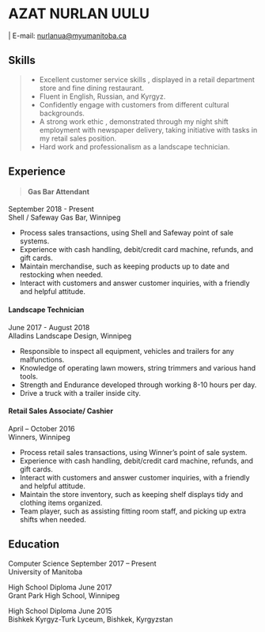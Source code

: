 # AZAT NURLAN UULU
| E-mail: nurlanua@myumanitoba.ca

## Skills
>* Excellent customer service skills , displayed in a retail department store and fine dining restaurant.
>* Fluent in English, Russian, and Kyrgyz.
>* Confidently engage with customers from different cultural backgrounds.
>* A strong work ethic , demonstrated through my night shift employment with newspaper delivery, taking initiative with tasks in my retail sales position. 
>* Hard work and professionalism as a landscape technician.

## Experience
> #### Gas Bar Attendant   
September 2018 - Present    
Shell / Safeway Gas Bar, Winnipeg  
* Process sales transactions, using Shell and Safeway point of sale systems.
* Experience with cash handling, debit/credit card machine, refunds, and gift cards.
* Maintain merchandise, such as keeping products up to date and restocking when needed.
* Interact with customers and answer customer inquiries, with a friendly and helpful attitude.

#### Landscape Technician   
June 2017 - August 2018  
Alladins Landscape Design, Winnipeg  
* Responsible to inspect all equipment, vehicles and trailers for any malfunctions.
* Knowledge of operating lawn mowers, string trimmers and various hand tools.
* Strength and Endurance developed through working 8-10 hours per day.
* Drive a truck with a trailer inside city.


#### Retail Sales Associate/ Cashier  
April – October 2016  
Winners, Winnipeg  
* Process retail sales transactions, using Winner’s point of sale system.
* Experience with cash handling, debit/credit card machine, refunds, and gift cards.
* Interact with customers and answer customer inquiries, with a friendly and helpful attitude.
* Maintain the store inventory, such as keeping shelf displays tidy and clothing items organized.
* Team player, such as assisting fitting room staff, and picking up extra shifts when needed.
>
## Education
>
Computer Science September 2017 – Present  
University of Manitoba

High School Diploma June 2017  
Grant Park High School, Winnipeg

High School Diploma June 2015  
Bishkek Kyrgyz-Turk Lyceum, Bishkek, Kyrgyzstan
>
